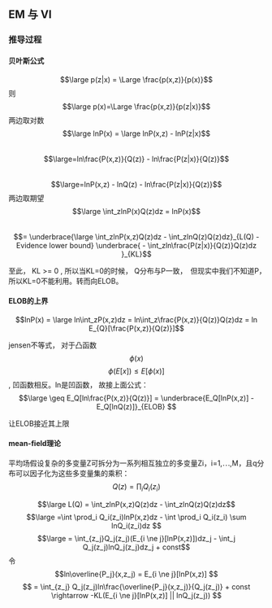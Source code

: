 ## EM 与 VI
### 推导过程
#### 贝叶斯公式
$$\large p(z|x) = \Large \frac{p(x,z)}{p(x)}$$ 
则 $$\large p(x)=\Large \frac{p(x,z)}{p(z|x)}$$
两边取对数
$$\large lnP(x) = \large lnP(x,z) - lnP(z|x)$$
&ensp;&ensp;&ensp;&ensp;&ensp;&ensp;&ensp;&ensp;$$\large=ln\frac{P(x,z)}{Q(z)} - ln\frac{P(z|x)}{Q(z)}$$
&ensp;&ensp;&ensp;&ensp;&ensp;&ensp;&ensp;&ensp;$$\large=lnP(x,z) - lnQ(z) - ln\frac{P(z|x)}{Q(z)}$$
两边取期望
$$\large \int_zlnP(x)Q(z)dz = lnP(x)$$
&ensp;&ensp;&ensp;&ensp;&ensp;&ensp;&ensp;&ensp;$$= \underbrace{\large \int_zlnP(x,z)Q(z)dz - \int_zlnQ(z)Q(z)dz}_{L(Q) - Evidence lower bound} \underbrace{ - \int_zln\frac{P(z|x)}{Q(z)}Q(z)dz }_{KL}$$

至此， KL >= 0 , 所以当KL=0的时候， Q分布与P一致，　但现实中我们不知道P，　所以KL=0不能利用。转而向ELOB。

#### ELOB的上界
$$lnP(x) = \large ln\int_zP(x,z)dz = ln\int_z\frac{P(x,z)}{Q(z)}Q(z)dz = ln E_{Q}[\frac{P(x,z)}{Q(z)}]$$

jensen不等式， 对于凸函数$$\phi(x)$$
$$\phi(E[x]) \leq E[\phi(x)]$$ , 凹函数相反。ln是凹函数， 故接上面公式：
$$\large \geq E_Q[ln\frac{P(x,z)}{Q(z)}] = \underbrace{E_Q[lnP(x,z)] - E_Q[lnQ(z)]}_{ELOB} $$ 

让ELOB接近其上限

#### mean-field理论 
平均场假设复杂的多变量Z可拆分为一系列相互独立的多变量Zi，i=1,⋯,M，且q分布可以因子化为这些多变量集的乘积：
$$Q(z) = \prod_i Q_i(z_i)$$  

$$\large L(Q) = \int_zlnP(x,z)Q(z)dz - \int_zlnQ(z)Q(z)dz$$
$$\large =\int \prod_i Q_i(z_i)lnP(x,z)dz - \int \prod_i Q_i(z_i) \sum lnQ_i(z_i)dz $$
$$\large = \int_{z_j}Q_j(z_j)(E_{i \ne j}[lnP(x,z)])dz_j - \int_j Q_j(z_j)lnQ_j(z_j)dz_j + const$$
令$$ln\overline{P_j}(x,z_j) = E_{i \ne j}[lnP(x,z)] $$ 
$$ = \int_{z_j} Q_j(z_j)ln\frac{\overline{P_j}(x,z_j)}{Q_j(z_j)} + const \rightarrow -KL(E_{i \ne j}[lnP(x,z)] || lnQ_j(z_j)) $$




